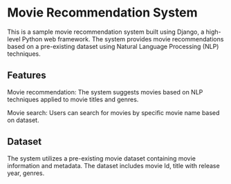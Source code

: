 <h1>Movie Recommendation System</h1>

This is a sample movie recommendation system built using Django, a high-level Python web framework. The system provides movie recommendations based on a pre-existing dataset using Natural Language Processing (NLP) techniques.

<h2>Features</h2>

Movie recommendation: The system suggests movies based on NLP techniques applied to movie titles and genres.

Movie search: Users can search for movies by specific movie name based on dataset.

<h2>Dataset</h2>

The system utilizes a pre-existing movie dataset containing movie information and metadata. The dataset includes movie Id, title with release year, genres.
